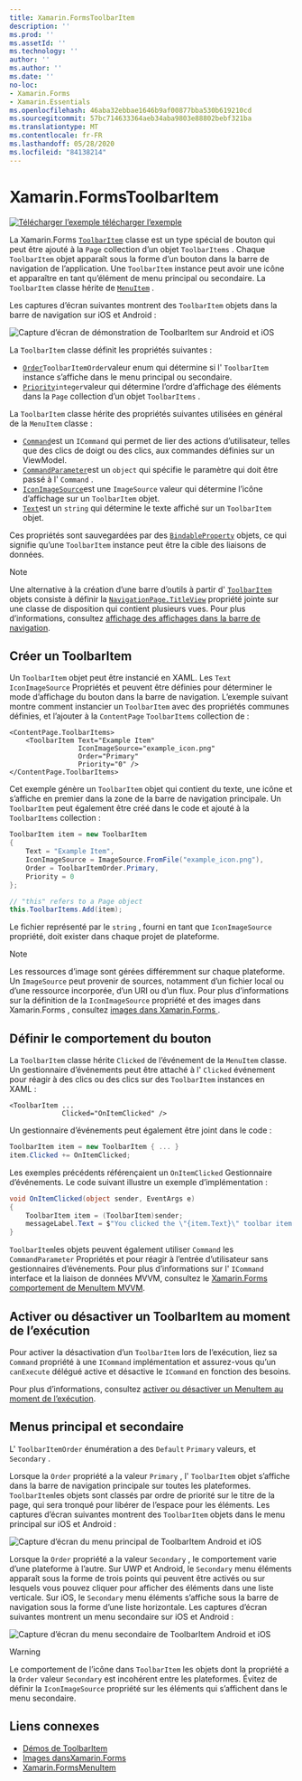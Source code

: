 ```yaml
---
title: Xamarin.FormsToolbarItem
description: ''
ms.prod: ''
ms.assetId: ''
ms.technology: ''
author: ''
ms.author: ''
ms.date: ''
no-loc:
- Xamarin.Forms
- Xamarin.Essentials
ms.openlocfilehash: 46aba32ebbae1646b9af00877bba530b619210cd
ms.sourcegitcommit: 57bc714633364aeb34aba9803e88802bebf321ba
ms.translationtype: MT
ms.contentlocale: fr-FR
ms.lasthandoff: 05/28/2020
ms.locfileid: "84138214"
---
```

# <a name="xamarinforms-toolbaritem"></a>Xamarin.FormsToolbarItem

[![Télécharger ](~/media/shared/download.png) l’exemple télécharger l’exemple](https://docs.microsoft.com/samples/xamarin/xamarin-forms-samples/userinterface-toolbaritem/)

La Xamarin.Forms [`ToolbarItem`](xref:Xamarin.Forms.ToolbarItem) classe est un type spécial de bouton qui peut être ajouté à la `Page` collection d’un objet `ToolbarItems` . Chaque `ToolbarItem` objet apparaît sous la forme d’un bouton dans la barre de navigation de l’application. Une `ToolbarItem` instance peut avoir une icône et apparaître en tant qu’élément de menu principal ou secondaire. La `ToolbarItem` classe hérite de [`MenuItem`](xref:Xamarin.Forms.MenuItem) .

Les captures d’écran suivantes montrent des `ToolbarItem` objets dans la barre de navigation sur iOS et Android :

![Capture d’écran de démonstration de ToolbarItem sur Android et iOS](toolbaritem-images/toolbaritem-device-screenshot.png "Capture d’écran de démonstration de ToolbarItem sur Android et iOS")

La `ToolbarItem` classe définit les propriétés suivantes :

* [`Order`](xref:Xamarin.Forms.ToolbarItem.Order)`ToolbarItemOrder`valeur enum qui détermine si l' `ToolbarItem` instance s’affiche dans le menu principal ou secondaire.
* [`Priority`](xref:Xamarin.Forms.ToolbarItem.Priority)`integer`valeur qui détermine l’ordre d’affichage des éléments dans la `Page` collection d’un objet `ToolbarItems` .

La `ToolbarItem` classe hérite des propriétés suivantes utilisées en général de la `MenuItem` classe :

* [`Command`](xref:Xamarin.Forms.MenuItem.Command)est un `ICommand` qui permet de lier des actions d’utilisateur, telles que des clics de doigt ou des clics, aux commandes définies sur un ViewModel.
* [`CommandParameter`](xref:Xamarin.Forms.MenuItem.CommandParameter)est un `object` qui spécifie le paramètre qui doit être passé à l' `Command` .
* [`IconImageSource`](xref:Xamarin.Forms.MenuItem.IconImageSource)est une `ImageSource` valeur qui détermine l’icône d’affichage sur un `ToolbarItem` objet.
* [`Text`](xref:Xamarin.Forms.MenuItem.Text)est un `string` qui détermine le texte affiché sur un `ToolbarItem` objet.

Ces propriétés sont sauvegardées par des [`BindableProperty`](xref:Xamarin.Forms.BindableProperty) objets, ce qui signifie qu’une `ToolbarItem` instance peut être la cible des liaisons de données.

> [!NOTE]
> Une alternative à la création d’une barre d’outils à partir d' [`ToolbarItem`](xref:Xamarin.Forms.ToolbarItem) objets consiste à définir la [`NavigationPage.TitleView`](xref:Xamarin.Forms.NavigationPage.TitleViewProperty) propriété jointe sur une classe de disposition qui contient plusieurs vues. Pour plus d’informations, consultez [affichage des affichages dans la barre de navigation](~/xamarin-forms/app-fundamentals/navigation/hierarchical.md#displaying-views-in-the-navigation-bar).

## <a name="create-a-toolbaritem"></a>Créer un ToolbarItem

Un `ToolbarItem` objet peut être instancié en XAML. Les `Text` `IconImageSource` Propriétés et peuvent être définies pour déterminer le mode d’affichage du bouton dans la barre de navigation. L’exemple suivant montre comment instancier un `ToolbarItem` avec des propriétés communes définies, et l’ajouter à la `ContentPage` `ToolbarItems` collection de :

```xaml
<ContentPage.ToolbarItems>
    <ToolbarItem Text="Example Item"
                 IconImageSource="example_icon.png"
                 Order="Primary"
                 Priority="0" />
</ContentPage.ToolbarItems>
```

Cet exemple génère un `ToolbarItem` objet qui contient du texte, une icône et s’affiche en premier dans la zone de la barre de navigation principale. Un `ToolbarItem` peut également être créé dans le code et ajouté à la `ToolbarItems` collection :

```csharp
ToolbarItem item = new ToolbarItem
{
    Text = "Example Item",
    IconImageSource = ImageSource.FromFile("example_icon.png"),
    Order = ToolbarItemOrder.Primary,
    Priority = 0
};

// "this" refers to a Page object
this.ToolbarItems.Add(item);
```

Le fichier représenté par le `string` , fourni en tant que `IconImageSource` propriété, doit exister dans chaque projet de plateforme.

> [!NOTE]
> Les ressources d’image sont gérées différemment sur chaque plateforme. Un `ImageSource` peut provenir de sources, notamment d’un fichier local ou d’une ressource incorporée, d’un URI ou d’un flux. Pour plus d’informations sur la définition de la `IconImageSource` propriété et des images dans Xamarin.Forms , consultez [images dans Xamarin.Forms ](~/xamarin-forms/user-interface/images.md).

## <a name="define-button-behavior"></a>Définir le comportement du bouton

La `ToolbarItem` classe hérite `Clicked` de l’événement de la `MenuItem` classe. Un gestionnaire d’événements peut être attaché à l' `Clicked` événement pour réagir à des clics ou des clics sur des `ToolbarItem` instances en XAML :

```xaml
<ToolbarItem ...
             Clicked="OnItemClicked" />
```

Un gestionnaire d’événements peut également être joint dans le code :

```csharp
ToolbarItem item = new ToolbarItem { ... }
item.Clicked += OnItemClicked;
```

Les exemples précédents référençaient un `OnItemClicked` Gestionnaire d’événements. Le code suivant illustre un exemple d’implémentation :

```csharp
void OnItemClicked(object sender, EventArgs e)
{
    ToolbarItem item = (ToolbarItem)sender;
    messageLabel.Text = $"You clicked the \"{item.Text}\" toolbar item.";
}
```

`ToolbarItem`les objets peuvent également utiliser `Command` les `CommandParameter` Propriétés et pour réagir à l’entrée d’utilisateur sans gestionnaires d’événements. Pour plus d’informations sur l' `ICommand` interface et la liaison de données MVVM, consultez le [ Xamarin.Forms comportement de MenuItem MVVM](~/xamarin-forms/user-interface/menuitem.md#define-menuitem-behavior-with-mvvm).

## <a name="enable-or-disable-a-toolbaritem-at-runtime"></a>Activer ou désactiver un ToolbarItem au moment de l’exécution

Pour activer la désactivation d’un `ToolbarItem` lors de l’exécution, liez sa `Command` propriété à une `ICommand` implémentation et assurez-vous qu’un `canExecute` délégué active et désactive le `ICommand` en fonction des besoins.

Pour plus d’informations, consultez [activer ou désactiver un MenuItem au moment de l’exécution](menuitem.md#enable-or-disable-a-menuitem-at-runtime).

## <a name="primary-and-secondary-menus"></a>Menus principal et secondaire

L' `ToolbarItemOrder` énumération a des `Default` `Primary` valeurs, et `Secondary` .

Lorsque la `Order` propriété a la valeur `Primary` , l' `ToolbarItem` objet s’affiche dans la barre de navigation principale sur toutes les plateformes. `ToolbarItem`les objets sont classés par ordre de priorité sur le titre de la page, qui sera tronqué pour libérer de l’espace pour les éléments. Les captures d’écran suivantes montrent des `ToolbarItem` objets dans le menu principal sur iOS et Android :

![Capture d’écran du menu principal de ToolbarItem Android et iOS](toolbaritem-images/toolbaritem-primary-menu.png "Capture d’écran du menu principal de ToolbarItem sur Android et iOS")

Lorsque la `Order` propriété a la valeur `Secondary` , le comportement varie d’une plateforme à l’autre. Sur UWP et Android, le `Secondary` menu éléments apparaît sous la forme de trois points qui peuvent être activés ou sur lesquels vous pouvez cliquer pour afficher des éléments dans une liste verticale. Sur iOS, le `Secondary` menu éléments s’affiche sous la barre de navigation sous la forme d’une liste horizontale. Les captures d’écran suivantes montrent un menu secondaire sur iOS et Android :

![Capture d’écran du menu secondaire de ToolbarItem Android et iOS](toolbaritem-images/toolbaritem-secondary-menu.png "Capture d’écran du menu secondaire de ToolbarItem sur Android et iOS")

> [!WARNING]
> Le comportement de l’icône dans `ToolbarItem` les objets dont la propriété a la `Order` valeur `Secondary` est incohérent entre les plateformes. Évitez de définir la `IconImageSource` propriété sur les éléments qui s’affichent dans le menu secondaire.

## <a name="related-links"></a>Liens connexes

* [Démos de ToolbarItem](https://docs.microsoft.com/samples/xamarin/xamarin-forms-samples/userinterface-toolbaritem/)
* [Images dansXamarin.Forms](~/xamarin-forms/user-interface/images.md)
* [Xamarin.FormsMenuItem](~/xamarin-forms/user-interface/menuitem.md)
